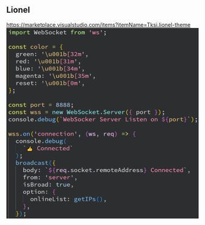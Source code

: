 ## Lionel

https://marketplace.visualstudio.com/items?itemName=Tksi.lionel-theme
![](https://raw.githubusercontent.com/Tksi/lionel-theme/f2eceb601f1e5c9d1d43ef8eb30d6e59e59989dd/img.png)
